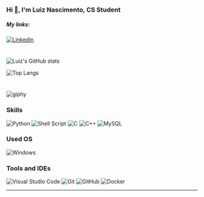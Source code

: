 
### Hi 👋, I'm Luiz Nascimento, CS Student

##### My links:

[![LinkedIn](https://img.shields.io/badge/LinkedIn-0077B5?style=for-the-badge&logo=linkedin&logoColor=white)](https://www.linkedin.com/in/luiz-nascimento-b5a53029a/)


#


![Luiz's GitHub stats](https://github-readme-stats.vercel.app/api?username=oluiznascimento&show_icons=true&theme=transparent)

![Top Langs](https://github-readme-stats.vercel.app/api/top-langs/?username=oluiznascimento&layout=donut&theme=vision-friendly-dark)

#

![giphy](https://github.com/oluiznascimento/oluiznascimento/assets/142462703/ee7c584d-a749-4bba-8595-cbffd4807c99)



### Skills
![Python](https://img.shields.io/badge/Python-3776AB?style=for-the-badge&logo=python&logoColor=white)
![Shell Script](https://img.shields.io/badge/shell_script-%23121011.svg?style=for-the-badge&logo=gnu-bash&logoColor=white)
![C](https://img.shields.io/badge/C-00599C?style=for-the-badge&logo=c&logoColor=white)
![C++](https://img.shields.io/badge/C%2B%2B-00599C?style=for-the-badge&logo=c%2B%2B&logoColor=white)
![MySQL](    https://img.shields.io/badge/MySQL-00000F?style=for-the-badge&logo=mysql&logoColor=white)


### Used OS
![Windows](https://img.shields.io/badge/Windows-0078D6?style=for-the-badge&logo=windows&logoColor=white)


### Tools and IDEs
![Visual Studio Code](https://img.shields.io/badge/Visual%20Studio%20Code-0078d7.svg?style=for-the-badge&logo=visual-studio-code&logoColor=white)
![Git](https://img.shields.io/badge/git-%23F05033.svg?style=for-the-badge&logo=git&logoColor=white)
![GitHub](https://img.shields.io/badge/github-%23121011.svg?style=for-the-badge&logo=github&logoColor=white)
![Docker](https://img.shields.io/badge/docker-%230db7ed.svg?style=for-the-badge&logo=docker&logoColor=white)




---
